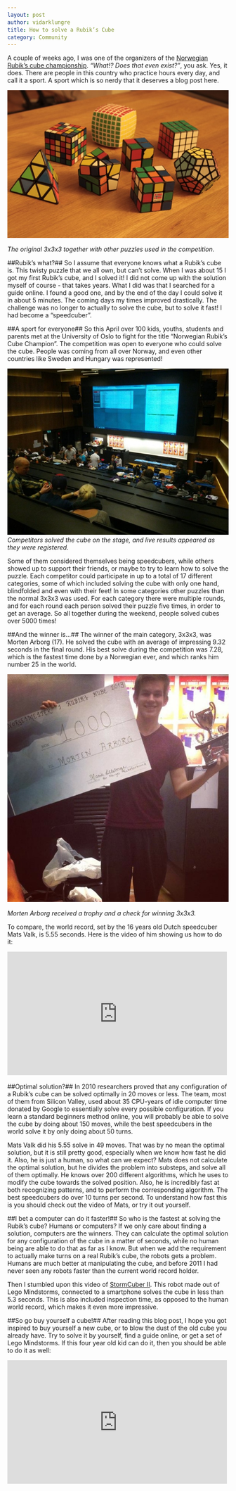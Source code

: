 ```yaml
---
layout: post
author: vidarklungre
title: How to solve a Rubik’s Cube
category: Community
---
```

A couple of weeks ago, I was one of the organizers of the [Norwegian Rubik’s cube championship](http://worldcubeassociation.org/results/c.php?i=Norway2013). _“What!? Does that even exist?”_, you ask. Yes, it does. There are people in this country who practice hours every day, and call it a sport. A sport which is so nerdy that it deserves a blog post here. 

![Cubes](/assets/img/posts/rubiks-cube/cubes.JPG)

_The original 3x3x3 together with other puzzles used in the competition._ 

##Rubik’s what?##
So I assume that everyone knows what a Rubik’s cube is. This twisty puzzle that we all own, but can’t solve. When I was about 15 I got my first Rubik’s cube, and I solved it! I did not come up with the solution myself of course - that takes years. What I did was that I searched for a guide online. I found a good one, and by the end of the day I could solve it in about 5 minutes. The coming days my times improved drastically. The challenge was no longer to actually to solve the cube, but to solve it fast! I had become a “speedcuber”.

##A sport for everyone##
So this April over 100 kids, youths, students and parents met at the University of Oslo to fight for the title “Norwegian Rubik’s Cube Champion”. The competition was open to everyone who could solve the cube. People was coming from all over Norway, and even other countries like Sweden and Hungary was represented! 

![Overview](/assets/img/posts/rubiks-cube/overview.jpg)
_Competitors solved the cube on the stage, and live results appeared as they were registered._

Some of them considered themselves being speedcubers, while others showed up to support their friends, or maybe to try to learn how to solve the puzzle. Each competitor could participate in up to a total of 17 different categories, some of which included solving the cube with only one hand, blindfolded and even with their feet! In some categories other puzzles than the normal 3x3x3 was used. For each category there were multiple rounds, and for each round each person solved their puzzle five times, in order to get an average. So all together during the weekend, people solved cubes over 5000 times!

##And the winner is...##
The winner of the main category, 3x3x3, was Morten Arborg (17). He solved the cube with an average of impressing 9.32 seconds in the final round. His best solve during the competition was 7.28, which is the fastest time done by a Norwegian ever, and which ranks him number 25 in the world. 

![Winner](/assets/img/posts/rubiks-cube/winner.jpg)

_Morten Arborg received a trophy and a check for winning 3x3x3._ 

To compare, the world record, set by the 16 years old Dutch speedcuber Mats Valk, is 5.55 seconds. Here is the video of him showing us how to do it:

<iframe src="http://www.youtube.com/embed/vhTMm85G9GE" width="500" height="281" frameborder="0">test</iframe> 

##Optimal solution?##
In 2010 researchers proved that any configuration of a Rubik’s cube can be solved optimally in 20 moves or less. The team, most of them from Silicon Valley, used about 35 CPU-years of idle computer time donated by Google to essentially solve every possible configuration. If you learn a standard beginners method online, you will probably be able to solve the cube by doing about 150 moves, while the best speedcubers in the world solve it by only doing about 50 turns. 

Mats Valk did his 5.55 solve in 49 moves. That was by no mean the optimal solution, but it is still pretty good, especially when we know how fast he did it. Also, he is just a human, so what can we expect? Mats does not calculate the optimal solution, but he divides the problem into substeps, and solve all of them optimally. He knows over 200 different algorithms, which he uses to modify the cube towards the solved position. Also, he is incredibly fast at both recognizing patterns, and to perform the corresponding algorithm. The best speedcubers do over 10 turns per second. To understand how fast this is you should check out the video of Mats, or try it out yourself.

##I bet a computer can do it faster!##
So who is the fastest at solving the Rubik’s cube? Humans or computers? If we only care about finding a solution, computers are the winners. They can calculate the optimal solution for any configuration of the cube in a matter of seconds, while no human being are able to do that as far as I know. But when we add the requirement to actually make  turns on a real Rubik’s cube, the robots gets a problem. Humans are much better at manipulating the cube, and before 2011 I had never seen any robots faster than the current world record holder. 

Then I stumbled upon this video of [StormCuber II](http://www.youtube.com/watch?v=cHXTEBihbN8). This robot made out of Lego Mindstorms, connected to a smartphone solves the cube in less than 5.3 seconds. This is also included inspection time, as opposed to the human world record, which makes it even more impressive. 

##So go buy yourself a cube!##
After reading this blog post, I hope you got inspired to buy yourself a new cube, or to blow the dust of the old cube you already have. Try to solve it by yourself, find a guide online, or get a set of Lego Mindstorms. If this four year old kid can do it, then you should be able to do it as well:

<iframe src="http://www.youtube.com/embed/uAxUx_Ww5Ao" width="500" height="281" frameborder="0">test</iframe> 